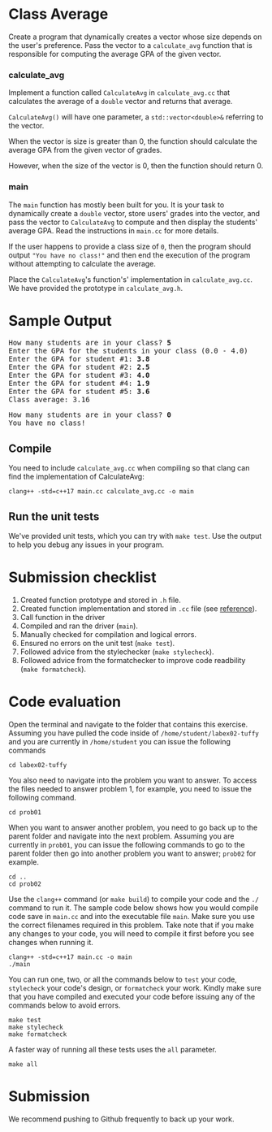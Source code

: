 # Class Average
Create a program that dynamically creates a vector whose size depends on the user's preference. Pass the vector to a `calculate_avg` function that is responsible for computing the average GPA of the given vector.

### calculate_avg
Implement a function called `CalculateAvg` in ``calculate_avg.cc`` that calculates the average of a `double` vector and returns that average.

`CalculateAvg()` will have one parameter, a `std::vector<double>&` referring to the vector.

When the vector is size is greater than 0, the function should calculate the average GPA from the given vector of grades.

However, when the size of the vector is 0, then the function should return 0.

### main
The `main` function has mostly been built for you. It is your task to dynamically create a `double` vector, store users' grades into the vector, and pass the vector to `CalculateAvg` to compute and then display the students' average GPA. Read the instructions in `main.cc` for more details.

If the user happens to provide a class size of `0`, then the program should output `"You have no class!"` and then end the execution of the program without attempting to calculate the average.

Place the `CalculateAvg`'s function's' implementation in `calculate_avg.cc`. We have provided the prototype in `calculate_avg.h`.

# Sample Output
<pre>
How many students are in your class? <b>5</b>
Enter the GPA for the students in your class (0.0 - 4.0)
Enter the GPA for student #1: <b>3.8</b>
Enter the GPA for student #2: <b>2.5</b>
Enter the GPA for student #3: <b>4.0</b>
Enter the GPA for student #4: <b>1.9</b>
Enter the GPA for student #5: <b>3.6</b>
Class average: 3.16
</pre>

<pre>
How many students are in your class? <b>0</b>
You have no class!
</pre>

## Compile

You need to include ``calculate_avg.cc`` when compiling so that clang can find the implementation of CalculateAvg:

```
clang++ -std=c++17 main.cc calculate_avg.cc -o main
```

## Run the unit tests

We've provided unit tests, which you can try with ``make test``. Use the output to help you debug any issues in your program.

# Submission checklist
1. Created function prototype and stored in `.h` file.
1. Created function implementation and stored in `.cc` file (see [reference](https://github.com/ILXL-guides/function-file-organization)).
1. Call function in the driver
1. Compiled and ran the driver (`main`).
1. Manually checked for compilation and logical errors.
1. Ensured no errors on the unit test (`make test`).
1. Followed advice from the stylechecker (`make stylecheck`).
1. Followed advice from the formatchecker to improve code readbility (`make formatcheck`).

# Code evaluation
Open the terminal and navigate to the folder that contains this exercise. Assuming you have pulled the code inside of `/home/student/labex02-tuffy` and you are currently in `/home/student` you can issue the following commands

```
cd labex02-tuffy
```

You also need to navigate into the problem you want to answer. To access the files needed to answer problem 1, for example, you need to issue the following command.

```
cd prob01
```

When you want to answer another problem, you need to go back up to the parent folder and navigate into the next problem. Assuming you are currently in `prob01`, you can issue the following commands to go to the parent folder then go into another problem you want to answer; `prob02` for example.

```
cd ..
cd prob02
```

Use the `clang++` command (or ``make build``) to compile your code and the `./` command to run it. The sample code below shows how you would compile code save in `main.cc` and into the executable file `main`. Make sure you use the correct filenames required in this problem.  Take note that if you make any changes to your code, you will need to compile it first before you see changes when running it.

```
clang++ -std=c++17 main.cc -o main
./main
```

You can run one, two, or all the commands below to `test` your code, `stylecheck` your code's design, or `formatcheck` your work. Kindly make sure that you have compiled and executed your code before issuing any of the commands below to avoid errors.

```
make test
make stylecheck
make formatcheck
```

A faster way of running all these tests uses the `all` parameter.

```
make all
```

# Submission

We recommend pushing to Github frequently to back up your work.

